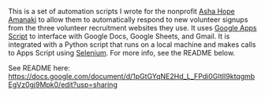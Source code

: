 This is a set of automation scripts I wrote for the nonprofit [Asha Hope Amanaki](https://ashahopeamanaki.org/) to allow them to automatically respond to new volunteer signups from the three volunteer recruitment websites they use. It uses [Google Apps Script](https://developers.google.com/apps-script) to interface with Google Docs, Google Sheets, and Gmail. It is integrated with a Python script that runs on a local machine and makes calls to Apps Script using [Selenium](https://www.selenium.dev/). For more info, see the README below.

See README here: https://docs.google.com/document/d/1pGtGYqNE2Hd_L_FPdi0GItII9ktqgmbEgVz0gj9Mpk0/edit?usp=sharing
